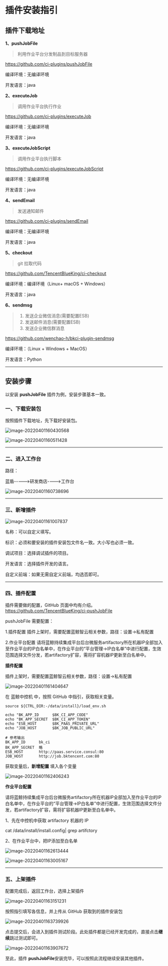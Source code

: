 # 插件安装指引

## 插件下载地址

**1、pushJobFile**

> 利用作业平台分发制品到目标服务器

https://github.com/ci-plugins/pushJobFile

编译环境：无编译环境

开发语言：java



**2、executeJob**

> 调用作业平台执行作业

https://github.com/ci-plugins/executeJob

编译环境：无编译环境

开发语言：java



**3、executeJobScript**

> 调用作业平台执行脚本

https://github.com/ci-plugins/executeJobScript

编译环境：无编译环境

开发语言：java



**4、sendEmail**

> 发送通知邮件

https://github.com/ci-plugins/sendEmail

编译环境：无编译环境

开发语言：java



**5、checkout**

> git 拉取代码

https://github.com/TencentBlueKing/ci-checkout

编译环境：编译环境（Linux+ macOS + Windows）

开发语言：java



**6、sendmsg**

> 1. 发送企业微信消息(需要配置ESB)
> 2. 发送邮件消息(需要配置ESB)
> 3. 发送企业微信群消息

https://github.com/wenchao-h/bkci-plugin-sendmsg

编译环境：（Linux + Windows + MacOS）

开发语言：Python

---

## 安装步骤

以安装 **pushJobFile** 插件为例，安装步骤基本一致。

### 一、下载安装包

按照插件下载地址，先下载好安装包。

![image-20220401160430568](./imgs/image-20220401160430568.png)

![image-20220401160511428](./imgs/image-20220401160511428.png)

---

### 二、进入工作台

路径：

蓝盾----->研发商店---->工作台

![image-20220401160738696](./imgs/image-20220401160738696.png)

---

### 三、新增插件

![image-20220401161007837](./imgs/image-20220401161007837.png)

名称：可以自定义填写。

标识：必须和要安装的插件安装包文件名一致。大小写也必须一致。

调试项目：选择调试插件的项目。

开发语言：选择插件开发的语言。

自定义前端：如果无需自定义前端，均选否即可。

---

### 四、插件配置

插件需要做的配置，GitHub 页面中均有介绍。https://github.com/TencentBlueKing/ci-pushJobFile

pushJobFile 需要配置：

1.插件配置
插件上架时，需要配置蓝鲸智云相关参数，路径：设置->私有配置

2.作业平台配置
请将蓝鲸持续集成平台后台微服务artifactory所在机器IP全部加入至作业平台的IP白名单中，在作业平台的“平台管理->IP白名单”中进行配置，生效范围选择文件分发，若artifactory扩容，需将扩容机器IP更新至白名单中。



**插件配置**

插件上架时，需要配置蓝鲸智云相关参数，路径：设置->私有配置

![image-20220401161404647](./imgs/image-20220401161404647.png)

在 蓝鲸中控机 中，按照 GitHub 中指引，获取相关变量。

```
source ${CTRL_DIR:-/data/install}/load_env.sh

echo "BK_APP_ID      $BK_CI_APP_CODE"
echo "BK_APP_SECRET  $BK_CI_APP_TOKEN"
echo "ESB_HOST       $BK_PAAS_PRIVATE_URL"
echo "JOB_HOST       $BK_JOB_PUBLIC_URL"

# 参考输出
BK_APP_ID      bk_ci
BK_APP_SECRET  略
ESB_HOST       http://paas.service.consul:80
JOB_HOST       http://job.bktencent.com:80
```

获取变量后，**新增配置** 填入各个变量

![image-20220401162406243](./imgs/image-20220401162406243.png)



**作业平台配置**

请将蓝鲸持续集成平台后台微服务artifactory所在机器IP全部加入至作业平台的IP白名单中，在作业平台的“平台管理->IP白名单”中进行配置，生效范围选择文件分发，若artifactory扩容，需将扩容机器IP更新至白名单中。



1、先在中控机中获取 artifactory 机器的 IP

cat /data/install/install.config| grep artifctory



2、在作业平台中，把IP添加至白名单

![image-20220401162613444](./imgs/image-20220401162613444.png)

![image-20220401163005167](./imgs/image-20220401163005167.png)

---

### 五、上架插件

配置完成后，返回工作台，选择上架插件

![image-20220401163151231](./imgs/image-20220401163151231.png)

按照指引填写各信息，并上传从 GitHub 获取到的插件安装包

![image-20220401163739926](./imgs/image-20220401163739926.png)

点击提交后，会进入到插件测试阶段。此处插件都是已经开发完成的，直接点击**继续**跳过测试即可。

![image-20220401163907672](./imgs/image-20220401163907672.png)

至此，插件 **pushJobFile**安装完毕，可以按照此流程继续安装其他插件。